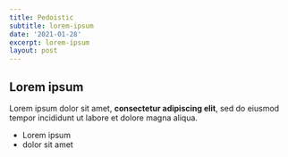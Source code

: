 ```yaml
---
title: Pedoistic
subtitle: lorem-ipsum
date: '2021-01-28'
excerpt: lorem-ipsum
layout: post
---
```

## Lorem ipsum

Lorem ipsum dolor sit amet, **consectetur adipiscing elit**, sed do eiusmod tempor incididunt ut labore et dolore magna aliqua.

- Lorem ipsum
- dolor sit amet